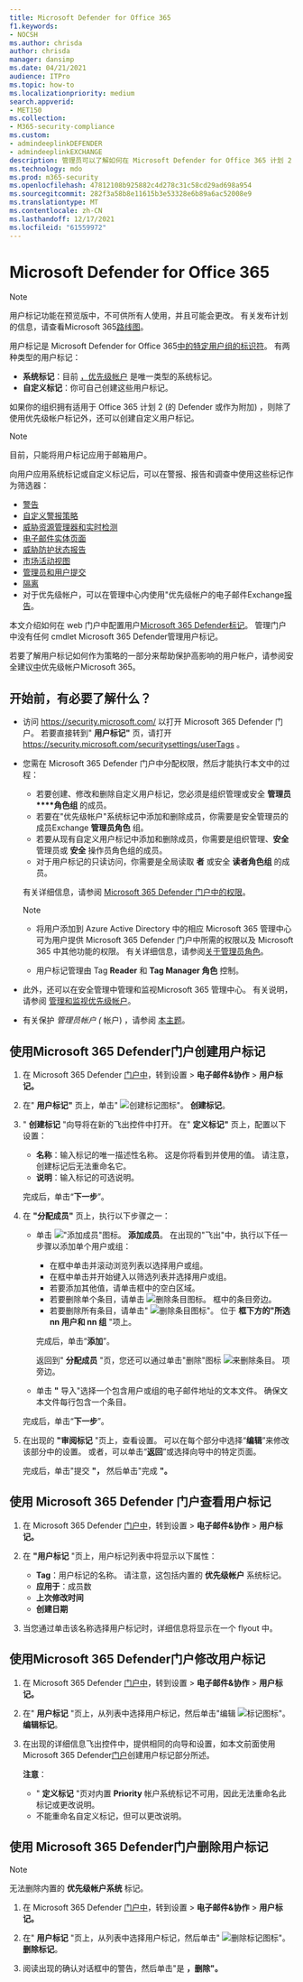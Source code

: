 ```yaml
---
title: Microsoft Defender for Office 365
f1.keywords:
- NOCSH
ms.author: chrisda
author: chrisda
manager: dansimp
ms.date: 04/21/2021
audience: ITPro
ms.topic: how-to
ms.localizationpriority: medium
search.appverid:
- MET150
ms.collection:
- M365-security-compliance
ms.custom:
- admindeeplinkDEFENDER
- admindeeplinkEXCHANGE
description: 管理员可以了解如何在 Microsoft Defender for Office 365 计划 2 中标识具有用户标记的特定用户组。 可在 Microsoft Defender for Office 365警报、报告和调查之间使用标签筛选，以快速识别标记用户。
ms.technology: mdo
ms.prod: m365-security
ms.openlocfilehash: 47812108b925882c4d278c31c58cd29ad698a954
ms.sourcegitcommit: 282f3a58b8e11615b3e53328e6b89a6ac52008e9
ms.translationtype: MT
ms.contentlocale: zh-CN
ms.lasthandoff: 12/17/2021
ms.locfileid: "61559972"
---
```

# <a name="user-tags-in-microsoft-defender-for-office-365"></a>Microsoft Defender for Office 365

> [!NOTE]
> 用户标记功能在预览版中，不可供所有人使用，并且可能会更改。 有关发布计划的信息，请查看Microsoft 365[路线图](https://www.microsoft.com/microsoft-365/roadmap)。

用户标记是 Microsoft Defender for Office 365[中的特定用户组的标识符](defender-for-office-365.md)。 有两种类型的用户标记：

- **系统标记**：目前 [，优先级帐户](../../admin/setup/priority-accounts.md) 是唯一类型的系统标记。
- **自定义标记**：你可自己创建这些用户标记。

如果你的组织拥有适用于 Office 365 计划 2 (的 Defender 或作为附加) ，则除了使用优先级帐户标记外，还可以创建自定义用户标记。

> [!NOTE]
> 目前，只能将用户标记应用于邮箱用户。

向用户应用系统标记或自定义标记后，可以在警报、报告和调查中使用这些标记作为筛选器：

- [警告](alerts.md)
- [自定义警报策略](../../compliance/alert-policies.md#viewing-alerts)
- [威胁资源管理器和实时检测](threat-explorer.md)
- [电子邮件实体页面](mdo-email-entity-page.md#other-innovations)
- [威胁防护状态报告](view-email-security-reports.md#threat-protection-status-report)
- [市场活动视图](campaigns.md)
- [管理员和用户提交](admin-submission.md)
- [隔离](quarantine.md)
- 对于优先级帐户，可以在管理中心内[](/exchange/monitoring/mail-flow-reports/mfr-email-issues-for-priority-accounts-report)使用"优先级帐户的电子邮件Exchange<a href="https://go.microsoft.com/fwlink/p/?linkid=2059104" target="_blank">报告</a>。

本文介绍如何在 web 门户中配置用户<a href="https://go.microsoft.com/fwlink/p/?linkid=2077139" target="_blank">Microsoft 365 Defender标记</a>。 管理门户中没有任何 cmdlet Microsoft 365 Defender管理用户标记。

若要了解用户标记如何作为策略的一部分来帮助保护高影响的用户帐户，请参阅安全建议[中](security-recommendations-for-priority-accounts.md)优先级帐户Microsoft 365。

## <a name="what-do-you-need-to-know-before-you-begin"></a>开始前，有必要了解什么？

- 访问 <a href="https://go.microsoft.com/fwlink/p/?linkid=2077139" target="_blank">https://security.microsoft.com/</a> 以打开 Microsoft 365 Defender 门户。 若要直接转到" **用户标记"** 页，请打开 <https://security.microsoft.com/securitysettings/userTags> 。

- 您需在 Microsoft 365 Defender 门户中分配权限，然后才能执行本文中的过程：
  - 若要创建、修改和删除自定义用户标记，您必须是组织管理或安全 **管理员****角色组** 的成员。
  - 若要在"优先级帐户"系统标记中添加和删除成员，你需要是安全管理员的成员Exchange **管理员角色** 组。 
  - 若要从现有自定义用户标记中添加和删除成员，你需要是组织管理、**安全** 管理员或 **安全** 操作员角色组的成员。
  - 对于用户标记的只读访问，你需要是全局读取 **者** 或安全 **读者角色组** 的成员。

  有关详细信息，请参阅 [Microsoft 365 Defender 门户中的权限](permissions-microsoft-365-security-center.md)。

  > [!NOTE]
  >
  > - 将用户添加到 Azure Active Directory 中的相应 Microsoft 365 管理中心 可为用户提供 Microsoft 365 Defender 门户中所需的权限以及 Microsoft 365 中其他功能的权限。  有关详细信息，请参阅[关于管理员角色](../../admin/add-users/about-admin-roles.md)。
  >
  > - 用户标记管理由 Tag **Reader** 和 **Tag Manager 角色** 控制。

- 此外，还可以在安全管理中管理和监视Microsoft 365 管理中心。 有关说明，请参阅 [管理和监视优先级帐户](../../admin/setup/priority-accounts.md)。

- 有关保护 _管理员帐户 (_ 帐户) ，请参阅 [本主题](/azure/architecture/framework/security/critical-impact-accounts)。

## <a name="use-the-microsoft-365-defender-portal-to-create-user-tags"></a>使用Microsoft 365 Defender门户创建用户标记

1. 在 Microsoft 365 Defender <a href="https://go.microsoft.com/fwlink/p/?linkid=2077139" target="_blank">门户中</a>，转到设置 \> **电子邮件&协作** \> **用户标记。**

2. 在" **用户标记"** 页上，单击" ![ 创建标记图标"。](../../media/m365-cc-sc-create-icon.png) **创建标记**。

3. " **创建标记** "向导将在新的飞出控件中打开。 在" **定义标记"** 页上，配置以下设置：
   - **名称**：输入标记的唯一描述性名称。 这是你将看到并使用的值。 请注意，创建标记后无法重命名它。
   - **说明**：输入标记的可选说明。

   完成后，单击“**下一步**”。

4. 在 **"分配成员"** 页上，执行以下步骤之一：
   - 单击 ![ "添加成员"图标。](../../media/m365-cc-sc-create-icon.png) **添加成员**。 在出现的"飞出"中，执行以下任一步骤以添加单个用户或组：
     - 在框中单击并滚动浏览列表以选择用户或组。
     - 在框中单击并开始键入以筛选列表并选择用户或组。
     - 若要添加其他值，请单击框中的空白区域。
     - 若要删除单个条目，请单击 ![删除条目图标。](../../media/m365-cc-sc-remove-selection-icon.png) 框中的条目旁边。
     - 若要删除所有条目，请单击" ![ 删除条目图标"。](../../media/m365-cc-sc-remove-selection-icon.png) 位于 **框下方的"所选 nn 用户和 nn 组** "项上。

     完成后，单击“**添加**”。

     返回到" **分配成员** "页，您还可以通过单击"删除"图标 ![ 来删除条目。](../../media/m365-cc-sc-delete-icon.png) 项旁边。

   - 单击 **"** 导入"选择一个包含用户或组的电子邮件地址的文本文件。 确保文本文件每行包含一个条目。

   完成后，单击“**下一步**”。

5. 在出现的 **"审阅标记** "页上，查看设置。 可以在每个部分中选择“**编辑**”来修改该部分中的设置。 或者，可以单击“**返回**”或选择向导中的特定页面。

   完成后，单击"提交 **"，** 然后单击"完成 **"。**

## <a name="use-the-microsoft-365-defender-portal-to-view-user-tags"></a>使用 Microsoft 365 Defender 门户查看用户标记

1. 在 Microsoft 365 Defender <a href="https://go.microsoft.com/fwlink/p/?linkid=2077139" target="_blank">门户中</a>，转到设置 \> **电子邮件&协作** \> **用户标记。**

2. 在 **"用户标记** "页上，用户标记列表中将显示以下属性：

   - **Tag**：用户标记的名称。 请注意，这包括内置的 **优先级帐户** 系统标记。
   - **应用于**：成员数
   - **上次修改时间**
   - **创建日期**

3. 当您通过单击该名称选择用户标记时，详细信息将显示在一个 flyout 中。

## <a name="use-the-microsoft-365-defender-portal-to-modify-user-tags"></a>使用Microsoft 365 Defender门户修改用户标记

1. 在 Microsoft 365 Defender <a href="https://go.microsoft.com/fwlink/p/?linkid=2077139" target="_blank">门户中</a>，转到设置 \> **电子邮件&协作** \> **用户标记。**

2. 在" **用户标记** "页上，从列表中选择用户标记，然后单击"编辑 ![ 标记图标"。](../../media/m365-cc-sc-edit-icon.png) **编辑标记**。

3. 在出现的详细信息飞出控件中，提供相同的向导和设置，如本文前面使用 Microsoft 365 Defender[门户](#use-the-microsoft-365-defender-portal-to-create-user-tags)创建用户标记部分所述。

   **注意**：

   - " **定义标记** "页对内置 **Priority** 帐户系统标记不可用，因此无法重命名此标记或更改说明。
   - 不能重命名自定义标记，但可以更改说明。

## <a name="use-the-microsoft-365-defender-portal-to-remove-user-tags"></a>使用 Microsoft 365 Defender门户删除用户标记

> [!NOTE]
> 无法删除内置的 **优先级帐户系统** 标记。

1. 在 Microsoft 365 Defender <a href="https://go.microsoft.com/fwlink/p/?linkid=2077139" target="_blank">门户中</a>，转到设置 \> **电子邮件&协作** \> **用户标记。**

2. 在" **用户标记** "页上，从列表中选择用户标记，然后单击" ![ 删除标记图标"。](../../media/m365-cc-sc-delete-icon.png) **删除标记**。

3. 阅读出现的确认对话框中的警告，然后单击"是 **，删除"。**
